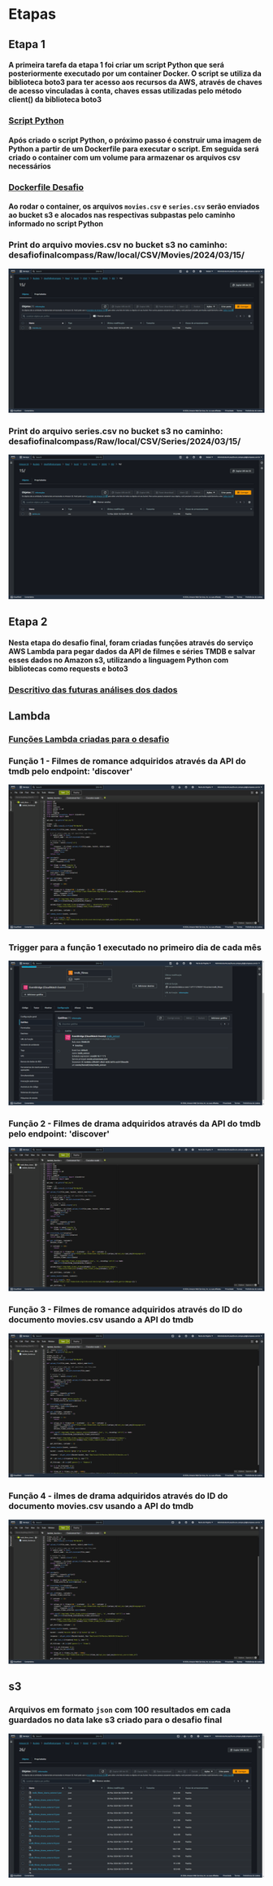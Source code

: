 # Etapas

## Etapa 1

#### A primeira tarefa da etapa 1 foi criar um script Python que será posteriormente executado por um container Docker. O script se utiliza da biblioteca boto3 para ter acesso aos recursos da AWS, através de chaves de acesso vinculadas à conta, chaves essas utilizadas pelo método client() da biblioteca boto3

### [Script Python](./etapa-1/desafio_pt1.py)

#### Após criado o script Python, o próximo passo é construir uma imagem de Python a partir de um Dockerfile para executar o script. Em seguida será criado o container com um volume para armazenar os arquivos csv necessários

### [Dockerfile Desafio](./etapa-1/Dockerfile)

#### Ao rodar o container, os arquivos `movies.csv` e `series.csv` serão enviados ao bucket s3 e alocados nas respectivas subpastas pelo caminho informado no script Python

### Print do arquivo movies.csv no bucket s3 no caminho: desafiofinalcompass/Raw/local/CSV/Movies/2024/03/15/

![](./etapa-1/movies_csv.png)

### Print do arquivo series.csv no bucket s3 no caminho: desafiofinalcompass/Raw/local/CSV/Series/2024/03/15/

![](./etapa-1/series_csv.png)

## Etapa 2

#### Nesta etapa do desafio final, foram criadas funções através do serviço AWS Lambda para pegar dados da API de filmes e séries TMDB e salvar esses dados no Amazon s3, utilizando a linguagem Python com bibliotecas como requests e boto3

### [Descritivo das futuras análises dos dados](./etapa-2/Descritivo.txt)

## Lambda

### [Funções Lambda criadas para o desafio](./etapa-2/funcoes_lambda.ipynb)

### **Função 1** - Filmes de romance adquiridos através da API do tmdb pelo endpoint: 'discover'

![](./etapa-2/tmdb_romance.png)

### Trigger para a **função 1** executado no primeiro dia de cada mês

![](./etapa-2/lambda_trigger.png)

### **Função 2** - Filmes de drama adquiridos através da API do tmdb pelo endpoint: 'discover'

![](./etapa-2/tmdb_drama.png)

### **Função 3** - Filmes de romance adquiridos através do ID do documento movies.csv usando a API do tmdb

![](./etapa-2/tmdb_externo_romance.png)

### **Função 4** - ilmes de drama adquiridos através do ID do documento movies.csv usando a API do tmdb

![](./etapa-2/tmdb_externo_drama.png)

## s3

### Arquivos em formato `json` com 100 resultados em cada guardados no data lake s3 criado para o desafio final

![](./etapa-2/s3_bucket_tmdb.png)
